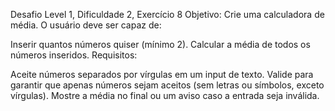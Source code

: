 Desafio Level 1, Dificuldade 2, Exercício 8
Objetivo:
Crie uma calculadora de média. O usuário deve ser capaz de:

Inserir quantos números quiser (mínimo 2).
Calcular a média de todos os números inseridos.
Requisitos:

Aceite números separados por vírgulas em um input de texto.
Valide para garantir que apenas números sejam aceitos (sem letras ou símbolos, exceto vírgulas).
Mostre a média no final ou um aviso caso a entrada seja inválida.
